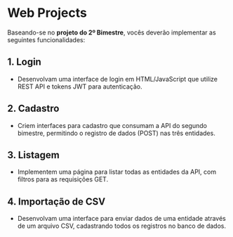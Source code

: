 # Web Projects

Baseando-se no **projeto do 2º Bimestre**, vocês deverão implementar as seguintes funcionalidades:

## 1. Login
- Desenvolvam uma interface de login em HTML/JavaScript que utilize REST API e tokens JWT para autenticação.

## 2. Cadastro
- Criem interfaces para cadastro que consumam a API do segundo bimestre, permitindo o registro de dados (POST) nas três entidades.

## 3. Listagem
- Implementem uma página para listar todas as entidades da API, com filtros para as requisições GET.

## 4. Importação de CSV
- Desenvolvam uma interface para enviar dados de uma entidade através de um arquivo CSV, cadastrando todos os registros no banco de dados.

